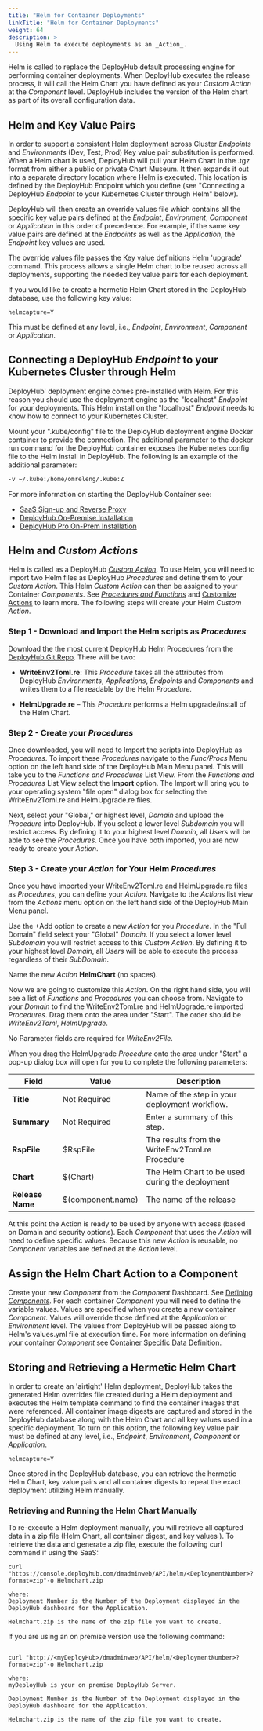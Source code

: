 ```yaml
---
title: "Helm for Container Deployments"
linkTitle: "Helm for Container Deployments"
weight: 64
description: >
  Using Helm to execute deployments as an _Action_.
---
```


Helm is called to replace the DeployHub default processing engine for performing container deployments. When DeployHub executes the release process, it will call the Helm Chart you have defined as your _Custom Action_ at the _Component_ level.  DeployHub includes the version of the Helm chart as part of its overall configuration data.

## Helm and Key Value Pairs

In order to support a consistent Helm deployment across Cluster _Endpoints_ and _Environments_ (Dev, Test, Prod) Key value pair substitution is performed. When a Helm chart is used, DeployHub will pull your Helm Chart in the .tgz format from either a public or private Chart Museum. It then expands it out into a separate directory location where Helm is executed. This location is defined by the DeployHub Endpoint which you define (see "Connecting a DeployHub _Endpoint_ to your Kubernetes Cluster through Helm" below). 

DeployHub will then create an override values file which contains all the specific key value pairs defined at the _Endpoint_, _Environment_, _Component_ or _Application_ in this order of precedence. For example, if the same key value pairs are defined at the _Endpoints_ as well as the _Application_, the _Endpoint_ key values are used. 

The override values file passes the Key value definitions Helm 'upgrade' command.  This process allows a single Helm chart to be reused across all deployments, supporting the needed key value pairs for each deployment.

If you would like to create a hermetic Helm Chart stored in the DeployHub database, use the following key value:
~~~
helmcapture=Y
~~~

This must be defined at any level, i.e., _Endpoint_, _Environment_, _Component_ or _Application_.

## Connecting a DeployHub _Endpoint_ to your Kubernetes Cluster through Helm

DeployHub' deployment engine comes pre-installed with Helm.  For this reason you should use the deployment engine as the "localhost" _Endpoint_ for your deployments.  This Helm install on the "localhost" _Endpoint_ needs to know how to connect to your Kubernetes Cluster.

 Mount your ".kube/config" file to the DeployHub deployment engine Docker container to provide the connection.  The additional parameter to the docker run command for the DeployHub container exposes the Kubernetes config file to the Helm install in DeployHub.  The following is an example of the additional parameter:

```bash
-v ~/.kube:/home/omreleng/.kube:Z
```

For more information on starting the DeployHub Container see:

- [SaaS Sign-up and Reverse Proxy](/userguide/installation-and-support/0-saas-and-reverse-proxy/)
- [DeployHub On-Premise Installation](/userguide/installation-and-support/0-on-premise-installation-for-team/)
- [DeployHub Pro On-Prem Installation](/userguide/installation-and-support/0-on-premise-installation-for-pro/)

## Helm and _Custom Actions_

Helm is called as a DeployHub [_Custom Action_](/userguide/customizations/2-define-your-actions/). To use Helm, you will need to import two Helm files as DeployHub _Procedures_ and define them to your _Custom Action_. This Helm _Custom Action_ can then be assigned to your Container _Components_. See [_Procedures and Functions_](/userguide/customizations/2-define-your-functions-and-procedures/) and  [Customize Actions](/userguide/customizations/2-define-your-actions/) to learn more. The following steps will create your Helm _Custom Action_.

### Step 1 - Download and Import the Helm scripts as _Procedures_

Download the the most current DeployHub Helm Procedures from the [DeployHub Git Repo](https://github.com/DeployHub/DeployHub/blob/master/procedures/). There will be two:

- **WriteEnv2Toml.re**:  This _Procedure_ takes all the attributes from DeployHub _Environments_, _Applications_, _Endpoints_ and _Components_ and writes them to a file readable by the Helm _Procedure._

- **HelmUpgrade.re** – This _Procedure_ performs a Helm upgrade/install of the Helm Chart.

### Step 2 - Create your _Procedures_

Once downloaded, you will need to Import the scripts into DeployHub as _Procedures_. To import these _Procedures_ navigate to the _Func/Procs_ Menu option on the left hand side of the DeployHub Main Menu panel. This will take you to the _Functions and Procedures_ List View. From the _Functions and Procedures_ List View select the **Import** option. The Import will bring you to your operating system "file open" dialog box for selecting the WriteEnv2Toml.re and HelmUpgrade.re files.

Next, select your "Global," or highest level, _Domain_ and upload the _Procedure_ into DeployHub. If you select a lower level _Subdomain_ you will restrict access.  By defining it to your highest level _Domain_, all _Users_ will be able to see the _Procedures_. Once you have both imported, you are now ready to create your _Action_.

### Step 3 - Create your _Action_ for Your Helm _Procedures_

Once you have imported your WriteEnv2Toml.re and HelmUpgrade.re files as _Procedures_, you can define your _Action_. Navigate to the _Actions_ list view from the _Actions_ menu option on the left hand side of the DeployHub Main Menu panel.

Use the +Add option to create a new _Action_ for you _Procedure_. In the "Full Domain" field select your "Global" _Domain_. If you select a lower level _Subdomain_ you will restrict access to this _Custom Action_.  By defining it to your highest level _Domain_, all _Users_ will be able to execute the process regardless of their _SubDomain_.

Name the new _Action_ **HelmChart** (no spaces).

Now we are going to customize this _Action_. On the right hand side, you will see a list of _Functions_ and _Procedures_ you can choose from.  Navigate to your _Domain_ to find the WriteEnv2Toml.re and HelmUpgrade.re imported _Procedures_.  Drag them onto the area under "Start". The order should be _WriteEnv2Toml_, _HelmUpgrade_.

No Parameter fields are required for _WriteEnv2File_.

When you drag the HelmUpgrade _Procedure_ onto the area under "Start" a pop-up dialog box will open for you to complete the following parameters:

| Field | Value | Description |
| --- | --- | --- |
| **Title** | Not Required | Name of the step in your deployment workflow.  |
| **Summary** | Not Required | Enter a summary of this step. | |
| **RspFile** | $RspFile | The results from the WriteEnv2Toml.re Procedure |
| **Chart** | $(Chart) | The Helm Chart to be used during the deployment |
| **Release Name** | $(component.name) | The name of the release |

At this point the Action is ready to be used by anyone with access (based on Domain and security options). Each _Component_ that uses the _Action_ will need to define specific values. Because this new _Action_ is reusable, no _Component_ variables are defined at the _Action_ level.

## Assign the Helm Chart Action to a Component

Create your new _Component_ from the _Component_ Dashboard. See [Defining _Components_](/userguide/publishing-components/2-define-components/).  For each container _Component_ you will need to define the variable values. Values are specified when you create a new container _Component._ Values will override those defined at the _Application_ or _Environment_ level. The values from DeployHub will be passed along to Helm's values.yml file at execution time. For more information on defining your container _Component_ see [Container Specific Data Definition](/userguide/publishing-components/2-define-components/#container-specific-data-definition).

## Storing and Retrieving a Hermetic Helm Chart

In order to create an 'airtight' Helm deployment, DeployHub takes the generated Helm overrides file created during a Helm deployment and executes the Helm template command to find the container images that were referenced. All container image digests are captured and stored in the DeployHub database along with the Helm Chart and all key values used in a specific deployment.  To turn on this option, the following key value pair must be defined at  any level, i.e., _Endpoint_, _Environment_, _Component_ or _Application_.
~~~
helmcapture=Y
~~~


Once stored in the DeployHub database, you can retrieve the hermetic Helm Chart, key value pairs and all container digests to repeat the exact deployment utilizing Helm manually. 

### Retrieving and Running the Helm Chart Manually

To re-execute a Helm deployment manually, you will retrieve all captured data in a zip file (Helm Chart, all container digest, and key values ). To retrieve the data and generate a zip file, execute the following curl command if using the SaaS:

~~~
curl "https://console.deployhub.com/dmadminweb/API/helm/<DeploymentNumber>?format=zip"-o Helmchart.zip

where:
Deployment Number is the Number of the Deployment displayed in the DeployHub dashboard for the Application.

Helmchart.zip is the name of the zip file you want to create.
~~~

If you are using an on premise version use the following command:
~~~

curl "http://<myDeployHub>/dmadminweb/API/helm/<DeploymentNumber>?format=zip"-o Helmchart.zip

where:
myDeployHub is your on premise DeployHub Server.

Deployment Number is the Number of the Deployment displayed in the DeployHub dashboard for the Application.

Helmchart.zip is the name of the zip file you want to create.
~~~
